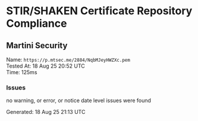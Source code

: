 # STIR/SHAKEN Certificate Repository Compliance

## Martini Security

Name: `https://p.mtsec.me/2884/NqbMJeyHWZXc.pem`\
Tested At: 18 Aug 25 20:52 UTC\
Time: 125ms

### Issues

no warning, or error, or notice date level issues were found

Generated: 18 Aug 25 21:13 UTC